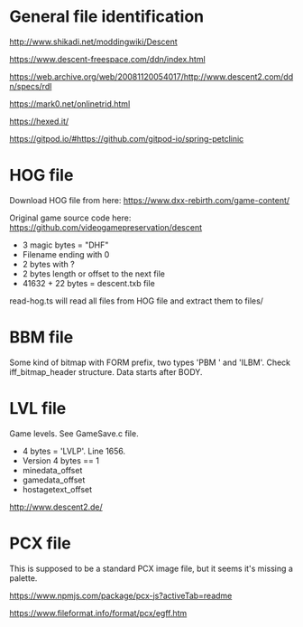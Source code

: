 # General file identification

http://www.shikadi.net/moddingwiki/Descent

https://www.descent-freespace.com/ddn/index.html

https://web.archive.org/web/20081120054017/http://www.descent2.com/ddn/specs/rdl

https://mark0.net/onlinetrid.html

https://hexed.it/

https://gitpod.io/#https://github.com/gitpod-io/spring-petclinic



# HOG file

Download HOG file from here:
https://www.dxx-rebirth.com/game-content/

Original game source code here:
https://github.com/videogamepreservation/descent

* 3 magic bytes = "DHF"
* Filename ending with 0
* 2 bytes with ?
* 2 bytes length or offset to the next file
* 41632 + 22 bytes = descent.txb file

read-hog.ts will read all files from HOG file and extract them to files/

# BBM file

Some kind of bitmap with FORM prefix, two types 'PBM ' and 'ILBM'. Check iff_bitmap_header structure. Data starts after BODY.

# LVL file

Game levels. See GameSave.c file.

* 4 bytes = 'LVLP'. Line 1656.
* Version 4 bytes == 1
* minedata_offset
* gamedata_offset
* hostagetext_offset

http://www.descent2.de/

# PCX file

This is supposed to be a standard PCX image file, but it seems it's missing a palette.

https://www.npmjs.com/package/pcx-js?activeTab=readme

https://www.fileformat.info/format/pcx/egff.htm


